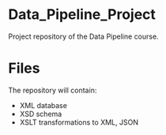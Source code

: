 # Data_Pipeline_Project
Project repository of the Data Pipeline course.

# Files
The repository will contain:
 - XML database
 - XSD schema
 - XSLT transformations to XML, JSON
